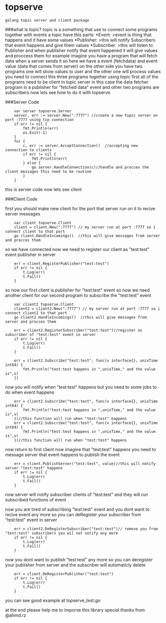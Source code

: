 # topserve
    golang topic server and client package
###what is topic?
topic is a something that use to connect some programs together with events
a topic have this parts:
    *Event:
        >event is thing that happens and it have some values
    *Publisher:
        >this will notify Subscribers that event happens and give them values
    *Subscriber:
        >this will listen to Publisher and when publisher notify that event happened it will give values and proccess them
for example imagine you have a program that will fetch data when a server sends it
so here we have a event (fetchdata) and event value (data that comes from server)
on the other side you have two programs one will show values to user
and the other one will process values
you need to connect this three programs together using topic
first all of the programs need to be client in topic server 
in this case the data fetcher program is a publisher for "fetched data" event
and other two programs are  subscribers now lets see how to do it with topserve

###Server Code

```golang
    var server topserve.Server
	server, err := server.New(":7777") //create a new topic server on port :7777 using tcp connection
	if err != nil {
		fmt.Println(err)
		os.Exit(-1)
	}
	for {
		c, err := server.AcceptConnection()  //accepting new connection to clients
		if err != nil {
			fmt.Println(err)
		} else {
			go server.HandleConnection(c)//handle and procces the client messages this need to be routine
		}
	}
```

this is server code now lets see client

###Client Code

first you should make new client for the port that server run on it to recive server messages
```golang
    var client topserve.Client
    client = client.New(":7777") // my server run at port :7777 so i connect client to that port
    go client.HandleIncomings()  //this will give messages from server and procces them
```
so we have connected now we need to register our client as "test:test" event publisher in server
```golang
    err = client.RegisterPublisher("test:test")
	if err != nil {
		t.Log(err)
		t.Fail()
	}
```
so now our first client is publisher for "test:test" event so now we need another client for our second program to subscribe
the "test:test" event
```golang
    var client2 topserve.Client
    client2 = client2.New(":7777") // my server run at port :7777 so i connect client2 to that port
    go client2.HandleIncomings()  //this will give messages from server and procces them

    err = client2.RegisterSubscriber("test:test")//register as subscriber of "test:test" event in server
	if err != nil {
		t.Log(err)
		t.Fail()
	}

    err = client2.Subscribe("test:test", func(v interface{}, unixTime int64) {
		fmt.Println("test:test happens in ",unixTime," and the value is",v)
	})
```
 now you will notify when "test:test" happens but you need to some jobs to do when event happens 
```golang
    err = client2.Subscribe("test:test", func(v interface{}, unixTime int64) {
		fmt.Println("test:test happens in ",unixTime," and the value is",v)
	})//this function will run when "test:test" happens
    err = client2.Subscribe("test:test", func(v interface{}, unixTime int64) {
		fmt.Println("test:test happens in ",unixTime," and the value is",v)
	})//this function will run when "test:test" happens
```
now return to first client now imagine that "test:test" happens you need to message server that event happens
to publish the event

```golang
    err = client.PublishServer("test:test", value)//this will notify server "test:test" happens 
	if err != nil {
		t.Log(err)
		t.Fail()
	}
```
now server will notify subscriber clients of "test:test" and they will run subscribed functions of event

now you are tired of subscribing "test:test" event and you dont want to recive event any more so you can deRegister your
subscriber from "test:test" event in server
```golang
    err = client2.DeRegisterSubscriber("test:test")// remove you from "test:test" subscribers you wil not notify any more
	if err != nil {
		t.Log(err)
		t.Fail()
	}
```

now you dont want to publish "test:test" any more so you can deregister your publisher from server and 
the subscriber will automaticly delete
```golang
    err = client.DeRegisterPublisher("test:test")
	if err != nil {
		t.Log(err)
		t.Fail()
	}
```

you can see good example at topserve_test.go

at the end please help me to imporve this library 
special thanks from @ahmd.rz



